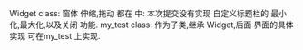 Widget class:
	窗体 伸缩,拖动 都在 中: 本次提交没有实现 自定义标题栏的 最小化,最大化,以及关闭 功能.
my_test class:
	作为子类,继承 Widget,后面 界面的具体实现 可在my_test 上实现.

